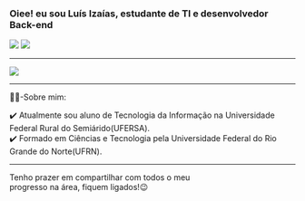 ### Oiee! eu sou Luís Izaías, estudante de TI e desenvolvedor Back-end
<div> 
  <a href = "mailto:izaias451@gmail.com"><img src="https://img.shields.io/badge/-Gmail-%23333?style=for-the-badge&logo=gmail&logoColor=white" target="_blank"></a>
  <a href="https://www.linkedin.com/in/izaiasvalentim/"target="_blank"><img src="https://img.shields.io/badge/-LinkedIn-%230077B5?style=for-the-badge&logo=linkedin&logoColor=white" target="_blank"></a>   
</div>

<hr>

<p>
  <a href="https://skillicons.dev">
    <img src="https://skillicons.dev/icons?i=java,spring,python,django,mongo,postgres&theme=light" />
  </a>
</p>

<hr>
👨‍🎓-Sobre mim:

  ✔️ Atualmente sou aluno de Tecnologia da Informação na Universidade Federal Rural do Semiárido(UFERSA).<br>
  ✔️ Formado em Ciências e Tecnologia pela Universidade Federal do Rio Grande do Norte(UFRN).
<hr>

<p>Tenho prazer em compartilhar com todos o meu<br>progresso na área, fiquem ligados!😉</p>

